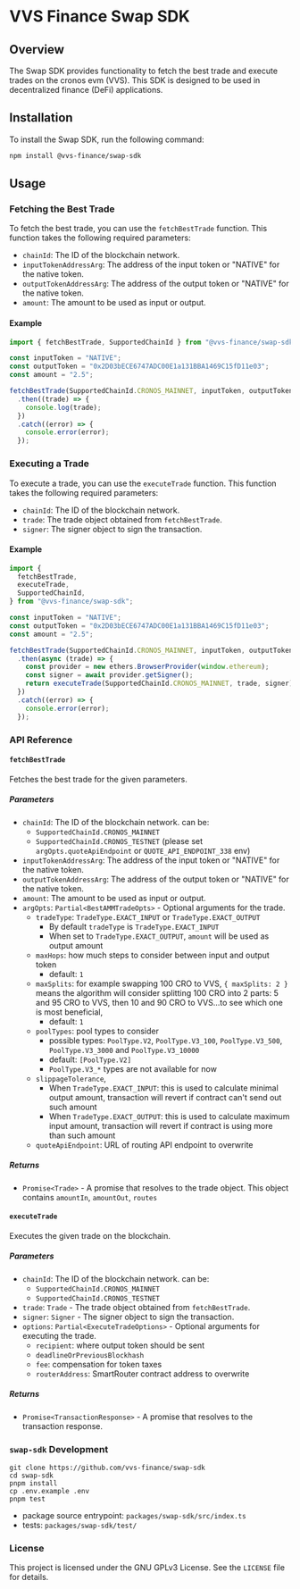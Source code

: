 # VVS Finance Swap SDK

## Overview

The Swap SDK provides functionality to fetch the best trade and execute trades on the cronos evm (VVS). This SDK is designed to be used in decentralized finance (DeFi) applications.

## Installation

To install the Swap SDK, run the following command:

```sh
npm install @vvs-finance/swap-sdk
```

## Usage

### Fetching the Best Trade

To fetch the best trade, you can use the `fetchBestTrade` function. This function takes the following required parameters:

- `chainId`: The ID of the blockchain network.
- `inputTokenAddressArg`: The address of the input token or "NATIVE" for the native token.
- `outputTokenAddressArg`: The address of the output token or "NATIVE" for the native token.
- `amount`: The amount to be used as input or output.

#### Example

```typescript
import { fetchBestTrade, SupportedChainId } from "@vvs-finance/swap-sdk";

const inputToken = "NATIVE";
const outputToken = "0x2D03bECE6747ADC00E1a131BBA1469C15fD11e03";
const amount = "2.5";

fetchBestTrade(SupportedChainId.CRONOS_MAINNET, inputToken, outputToken, amount)
  .then((trade) => {
    console.log(trade);
  })
  .catch((error) => {
    console.error(error);
  });
```

### Executing a Trade

To execute a trade, you can use the `executeTrade` function. This function takes the following required parameters:

- `chainId`: The ID of the blockchain network.
- `trade`: The trade object obtained from `fetchBestTrade`.
- `signer`: The signer object to sign the transaction.

#### Example

```typescript
import {
  fetchBestTrade,
  executeTrade,
  SupportedChainId,
} from "@vvs-finance/swap-sdk";

const inputToken = "NATIVE";
const outputToken = "0x2D03bECE6747ADC00E1a131BBA1469C15fD11e03";
const amount = "2.5";

fetchBestTrade(SupportedChainId.CRONOS_MAINNET, inputToken, outputToken, amount)
  .then(async (trade) => {
    const provider = new ethers.BrowserProvider(window.ethereum);
    const signer = await provider.getSigner();
    return executeTrade(SupportedChainId.CRONOS_MAINNET, trade, signer);
  })
  .catch((error) => {
    console.error(error);
  });
```

### API Reference

#### `fetchBestTrade`

Fetches the best trade for the given parameters.

##### Parameters

- `chainId`: The ID of the blockchain network. can be:
  - `SupportedChainId.CRONOS_MAINNET`
  - `SupportedChainId.CRONOS_TESTNET` (please set `argOpts.quoteApiEndpoint` or `QUOTE_API_ENDPOINT_338` env)
- `inputTokenAddressArg`: The address of the input token or "NATIVE" for the native token.
- `outputTokenAddressArg`: The address of the output token or "NATIVE" for the native token.
- `amount`: The amount to be used as input or output.
- `argOpts`: `Partial<BestAMMTradeOpts>` - Optional arguments for the trade.
  - `tradeType`: `TradeType.EXACT_INPUT` or `TradeType.EXACT_OUTPUT`
    - By default `tradeType` is `TradeType.EXACT_INPUT`
    - When set to `TradeType.EXACT_OUTPUT`, `amount` will be used as output amount
  - `maxHops`: how much steps to consider between input and output token
    - default: `1`
  - `maxSplits`: for example swapping 100 CRO to VVS, `{ maxSplits: 2 }` means the algorithm will consider splitting 100 CRO into 2 parts: 5 and 95 CRO to VVS, then 10 and 90 CRO to VVS...to see which one is most beneficial,
    - default: `1`
  - `poolTypes`: pool types to consider
    - possible types: `PoolType.V2`, `PoolType.V3_100`, `PoolType.V3_500`, `PoolType.V3_3000` and `PoolType.V3_10000`
    - default: `[PoolType.V2]`
    - `PoolType.V3_*` types are not available for now
  - `slippageTolerance`,
    - When `TradeType.EXACT_INPUT`: this is used to calculate minimal output amount, transaction will revert if contract can't send out such amount
    - When `TradeType.EXACT_OUTPUT`: this is used to calculate maximum input amount, transaction will revert if contract is using more than such amount
  - `quoteApiEndpoint`: URL of routing API endpoint to overwrite

##### Returns

- `Promise<Trade>` - A promise that resolves to the trade object. This object contains `amountIn`, `amountOut`, `routes`

#### `executeTrade`

Executes the given trade on the blockchain.

##### Parameters

- `chainId`: The ID of the blockchain network. can be:
  - `SupportedChainId.CRONOS_MAINNET`
  - `SupportedChainId.CRONOS_TESTNET`
- `trade`: `Trade` - The trade object obtained from `fetchBestTrade`.
- `signer`: `Signer` - The signer object to sign the transaction.
- `options`: `Partial<ExecuteTradeOptions>` - Optional arguments for executing the trade.
  - `recipient`: where output token should be sent
  - `deadlineOrPreviousBlockhash`
  - `fee`: compensation for token taxes
  - `routerAddress`: SmartRouter contract address to overwrite

##### Returns

- `Promise<TransactionResponse>` - A promise that resolves to the transaction response.

### `swap-sdk` Development

```shell
git clone https://github.com/vvs-finance/swap-sdk
cd swap-sdk
pnpm install
cp .env.example .env
pnpm test
```

- package source entrypoint: `packages/swap-sdk/src/index.ts`
- tests: `packages/swap-sdk/test/`

### License

This project is licensed under the GNU GPLv3 License. See the `LICENSE` file for details.
